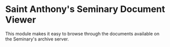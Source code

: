 # Saint Anthony's Seminary Document Viewer

This module makes it easy to browse through the documents available on the Seminary's archive server.